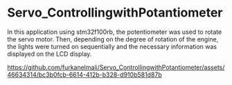 # Servo_ControllingwithPotantiometer
 In this application using stm32f100rb, the potentiometer was used to rotate the servo motor. Then, depending on the degree of rotation of the engine, the lights were turned on sequentially and the necessary information was displayed on the LCD display.


https://github.com/furkanelmali/Servo_ControllingwithPotantiometer/assets/46634314/bc3b0fcb-6614-412b-b328-d910b581d87b

